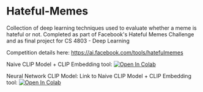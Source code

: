 # Hateful-Memes
Collection of deep learning techniques used to evaluate whether a meme is hateful or not. Completed as part of Facebook's Hateful Memes Challenge and as final project for CS 4803 - Deep Learning

Competition details here: https://ai.facebook.com/tools/hatefulmemes

Naive CLIP Model + CLIP Embedding tool: [![Open In Colab](https://colab.research.google.com/assets/colab-badge.svg)](https://colab.research.google.com/github/Rohsomeness/Hateful-Memes/blob/main/models/multimodal/NaiveCLIPandEmbedder.ipynb)

Neural Network CLIP Model: Link to Naive CLIP Model + CLIP Embedding tool: [![Open In Colab](https://colab.research.google.com/assets/colab-badge.svg)](https://colab.research.google.com/github/Rohsomeness/Hateful-Memes/blob/main/models/multimodal/CLIPNeuralNetwork.ipynb)
